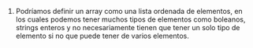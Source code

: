 1. Podríamos definir un array como una lista ordenada de elementos, en los cuales podemos tener muchos tipos de elementos como boleanos, strings
   enteros y no necesariamente tienen que tener un solo tipo de elemento si no que puede tener de varios elementos.
